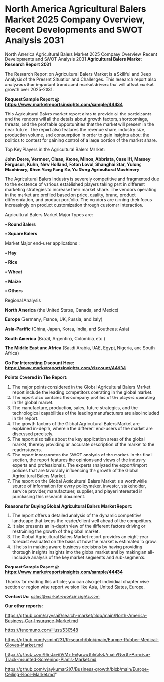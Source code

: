 # North America Agricultural Balers Market 2025 Company Overview, Recent Developments and SWOT Analysis 2031
 North America Agricultural Balers Market 2025 Company Overview, Recent Developments and SWOT Analysis 2031
<strong>Agricultural Balers Market Research Report 2031</strong>

The Research Report on Agricultural Balers Market is a Skillful and Deep Analysis of the Present Situation and Challenges. This research report also analyzes other important trends and market drivers that will affect market growth over 2025-2031.

<strong>Request Sample Report @ <a href=https://www.marketreportsinsights.com/sample/44434>https://www.marketreportsinsights.com/sample/44434</a></strong>

This Agricultural Balers market report aims to provide all the participants and the vendors will all the details about growth factors, shortcomings, threats, and the profitable opportunities that the market will present in the near future. The report also features the revenue share, industry size, production volume, and consumption in order to gain insights about the politics to contest for gaining control of a large portion of the market share.

Top Key Players in the Agricultural Balers Market:

<strong>John Deere, Vermeer, Claas, Krone, Minos, Abbriata, Case IH, Massey Ferguson, Kuhn, New Holland, Foton Lovol, Shanghai Star, Yulong Machinery, Shen Yang Fang Ke, Yu Gong Agricultural Machinery</strong>

The Agricultural Balers Industry is severely competitive and fragmented due to the existence of various established players taking part in different marketing strategies to increase their market share. The vendors operating in the market are profiled based on price, quality, brand, product differentiation, and product portfolio. The vendors are turning their focus increasingly on product customization through customer interaction.

Agricultural Balers Market Major Types are:

<strong>•  Round Balers

•  Square Balers</strong>

Market Major end-user applications :

<strong>•  Hay

•  Rice

•  Wheat

•  Maize

•  Others</strong>

Regional Analysis

</u><strong><b>North America</b></strong> (the United States, Canada, and Mexico)

<strong><b>Europe </b></strong>(Germany, France, UK, Russia, and Italy)

<strong><b>Asia-Pacific</b></strong> (China, Japan, Korea, India, and Southeast Asia)

<strong><b>South America</b></strong> (Brazil, Argentina, Colombia, etc.)

<strong><b>The Middle East and Africa</b></strong> (Saudi Arabia, UAE, Egypt, Nigeria, and South Africa)

<strong>Go For Interesting Discount Here: <a href=https://www.marketreportsinsights.com/discount/44434>https://www.marketreportsinsights.com/discount/44434</a></strong>

<strong>Points Covered in The Report:</strong>
<ol>
  <li>The major points considered in the Global Agricultural Balers Market report include the leading competitors operating in the global market.</li>
  <li>The report also contains the company profiles of the players operating in the global market.</li>
  <li>The manufacture, production, sales, future strategies, and the technological capabilities of the leading manufacturers are also included in the report.</li>
  <li>The growth factors of the Global Agricultural Balers Market are explained in-depth, wherein the different end-users of the market are discussed precisely.</li>
  <li>The report also talks about the key application areas of the global market, thereby providing an accurate description of the market to the readers/users.</li>
  <li>The report incorporates the SWOT analysis of the market. In the final section, the report features the opinions and views of the industry experts and professionals. The experts analyzed the export/import policies that are favorably influencing the growth of the Global Agricultural Balers Market.</li>
  <li>The report on the Global Agricultural Balers Market is a worthwhile source of information for every policymaker, investor, stakeholder, service provider, manufacturer, supplier, and player interested in purchasing this research document.</li>
</ol>
<strong>Reasons for Buying Global Agricultural Balers Market Report:</strong>

<ol>
  <li>The report offers a detailed analysis of the dynamic competitive landscape that keeps the reader/client well ahead of the competitors.</li>
  <li>It also presents an in-depth view of the different factors driving or restraining the growth of the global market.</li>
  <li>The Global Agricultural Balers Market report provides an eight-year forecast evaluated on the basis of how the market is estimated to grow.</li>
  <li>It helps in making aware business decisions by having providing thorough insights insights into the global market and by making an all-inclusive analysis of the key market segments and sub-segments.</li>
</ol>
<strong>Request Sample Report @ <a href=https://www.marketreportsinsights.com/sample/44434>https://www.marketreportsinsights.com/sample/44434</a></strong>


Thanks for reading this article; you can also get individual chapter wise section or region wise report version like Asia, United States, Europe.

<strong>Contact Us:</strong>
sales@marketreportsinsights.com

<strong>Our other reports:</strong>

<a href=https://github.com/sayysaif/search-market/blob/main/North-America-Business-Car-Insurance-Market.md>https://github.com/sayysaif/search-market/blob/main/North-America-Business-Car-Insurance-Market.md</a>

<a href=https://tanomuno.com/illust/530548>https://tanomuno.com/illust/530548</a>

<a href=https://github.com/yamini231/Research/blob/main/Europe-Rubber-Medical-Gloves-Market.md>https://github.com/yamini231/Research/blob/main/Europe-Rubber-Medical-Gloves-Market.md</a>

<a href=https://github.com/Hindavii9/Marketgrowthh/blob/main/North-America-Track-mounted-Screening-Plants-Market.md>https://github.com/Hindavii9/Marketgrowthh/blob/main/North-America-Track-mounted-Screening-Plants-Market.md</a>

<a href=https://github.com/vijaykumar207/Business-growth/blob/main/Europe-Ceiling-Floor-Market.md>https://github.com/vijaykumar207/Business-growth/blob/main/Europe-Ceiling-Floor-Market.md</a>"
